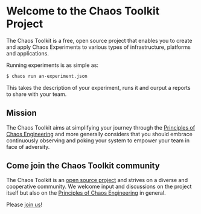 # Welcome to the Chaos Toolkit Project

The Chaos Toolkit is a free, open source project that enables you to create and
apply Chaos Experiments to various types of infrastructure, platforms and
applications.

Running experiments is as simple as:

```sh
$ chaos run an-experiment.json
```

This takes the description of your experiment, runs it and ourput a reports
to share with your team.

## Mission

The Chaos Toolkit aims at simplifying your journey through the
[Principles of Chaos Engineering][principles] and more generally considers that
you should embrace continuously observing and poking your system to empower your
team in face of adversity.

## Come join the Chaos Toolkit community

The Chaos Toolkit is an [open source project][oss] and strives on a diverse and
cooperative community. We welcome input and discussions on the project itself
but also on the [Principles of Chaos Engineering][principles] in general.

Please [join us][join]!

[join]: https://join.chaostoolkit.org/
[principles]: http://principlesofchaos.org/
[oss]: https://github.com/chaostoolkit/

